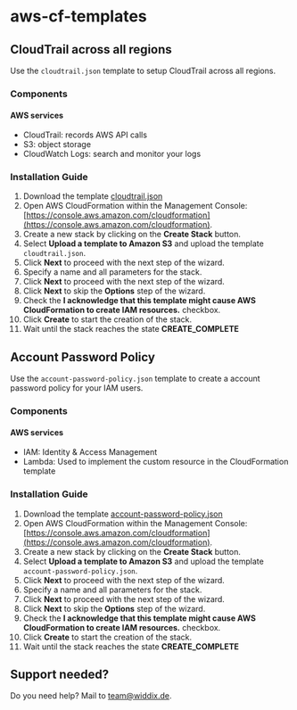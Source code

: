 # aws-cf-templates

## CloudTrail across all regions

Use the `cloudtrail.json` template to setup CloudTrail across all regions.

### Components

#### AWS services

* CloudTrail: records AWS API calls
* S3: object storage
* CloudWatch Logs: search and monitor your logs

### Installation Guide

1. Download the template [cloudtrail.json](https://raw.githubusercontent.com/widdix/aws-cf-templates/master/security/cloudtrail.json)
1. Open AWS CloudFormation within the Management Console: [https://console.aws.amazon.com/cloudformation](https://console.aws.amazon.com/cloudformation).
1. Create a new stack by clicking on the **Create Stack** button.
1. Select **Upload a template to Amazon S3** and upload the template `cloudtrail.json`.
1. Click **Next** to proceed with the next step of the wizard.
1. Specify a name and all parameters for the stack.
1. Click **Next** to proceed with the next step of the wizard.
1. Click **Next** to skip the **Options** step of the wizard.
1. Check the **I acknowledge that this template might cause AWS CloudFormation to create IAM resources.** checkbox.
1. Click **Create** to start the creation of the stack.
1. Wait until the stack reaches the state **CREATE_COMPLETE**

## Account Password Policy

Use the `account-password-policy.json` template to create a account password policy for your IAM users.

### Components

#### AWS services

* IAM: Identity & Access Management
* Lambda: Used to implement the custom resource in the CloudFormation template

### Installation Guide

1. Download the template [account-password-policy.json](https://raw.githubusercontent.com/widdix/aws-cf-templates/master/security/account-password-policy.json)
1. Open AWS CloudFormation within the Management Console: [https://console.aws.amazon.com/cloudformation](https://console.aws.amazon.com/cloudformation).
1. Create a new stack by clicking on the **Create Stack** button.
1. Select **Upload a template to Amazon S3** and upload the template `account-password-policy.json`.
1. Click **Next** to proceed with the next step of the wizard.
1. Specify a name and all parameters for the stack.
1. Click **Next** to proceed with the next step of the wizard.
1. Click **Next** to skip the **Options** step of the wizard.
1. Check the **I acknowledge that this template might cause AWS CloudFormation to create IAM resources.** checkbox.
1. Click **Create** to start the creation of the stack.
1. Wait until the stack reaches the state **CREATE_COMPLETE**

## Support needed?

Do you need help? Mail to [team@widdix.de](mailto:team@widdix.de).

